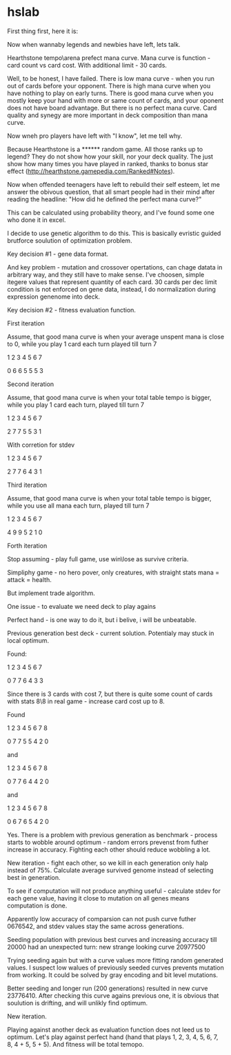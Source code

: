 # hslab
First thing first, here it is:

Now when wannaby legends and newbies have left, lets talk.

Hearthstone tempo\arena prefect mana curve.
Mana curve is function - card count vs card cost. 
With additional limit - 30 cards.

Well, to be honest, I have failed. There is low mana curve - when you run out of cards before your opponent. There is high mana curve when you have nothing to play on early turns. There is good mana curve when you mostly keep your hand with more or same count of cards, and your oponent does not have board advantage. But there is no perfect mana curve. Card quality and synegy are more important in deck composition than mana curve.

Now wneh pro players have left with "I know", let me tell why.

Because Hearthstone is a ****** random game. All those ranks up to legend? They do not show how your skill, nor your deck quality. The just show how many times you have played in ranked, thanks to bonus star effect (http://hearthstone.gamepedia.com/Ranked#Notes).

Now when offended teenagers have left to rebuild their self esteem, let me answer the obivous question, that all smart people had in their mind after reading the headline:
"How did he defined the perfect mana curve?"



This can be calculated using probability theory, and I've found some one who done it in excel.

I decide to use genetic algorithm to do this. This is basically evristic guided brutforce soulution of optimization problem.

Key decision #1 - gene data format.

And key problem - mutation and crossover opertations, can chage datata in arbitrary way, and they still have to make sense.
I've choosen, simple itegere values that represent quantity of each card.
30 cards per dec limit condition is not enforced on gene data, instead, I do normalization during expression genenome into deck.

Key decision #2 - fitness evaluation function.

First iteration

Assume, that good mana curve is when your average unspent mana is close to 0, while you play 1 card each turn played till turn 7


1 2 3 4 5 6 7

0 6 6 5 5 5 3

Second iteration

Assume, that good mana curve is when your total table tempo is bigger, while you play 1 card each turn, played till turn 7

1 2 3 4 5 6 7

2 7 7 5 5 3 1

With corretion for stdev

1 2 3 4 5 6 7

2 7 7 6 4 3 1

Third iteration

Assume, that good mana curve is when your total table tempo is bigger, while you use all mana each turn, played till turn 7

1 2 3 4 5 6 7

4 9 9 5 2 1 0

Forth iteration

Stop assuming - play full game, use win\lose as survive criteria. 

Simpliphy game - no hero pover, only creatures, with straight stats mana = attack = health.

But implement trade algorithm.

One issue - to evaluate we need deck to play agains

Perfect hand - is one way to do it, but i belive, i will be unbeatable.

Previous generation best deck - current solution. Potentialy may stuck in local optimum.

Found:

1 2 3 4 5 6 7

0 7 7 6 4 3 3

Since there is 3 cards with cost 7, but there is quite some count of cards with stats 8\8 in real game - increase card cost up to 8.

Found

1 2 3 4 5 6 7 8

0 7 7 5 5 4 2 0 

and

1 2 3 4 5 6 7 8

0 7 7 6 4 4 2 0 

and 

1 2 3 4 5 6 7 8

0 6 7 6 5 4 2 0

Yes. There is a problem with previous generation as benchmark - process starts to wobble around optimum - random errors prevenst from futher increase in accuracy. Fighting each other should reduce wobbling a lot.

New iteration - fight each other, so we kill in each generation only halp instead of 75%. Calculate average survived genome instead of selecting best in generation.

To see if computation will not produce anything useful - calculate stdev for each gene value, having it close to mutation on all genes means computation is done.

Apparently low accuracy of comparsion can not push curve futher 0676542, and stdev values stay the same across generations.

Seeding population with previous best curves and increasing accuracy till 20000 had an unexpected turn: new strange looking curve 20977500

Trying seeding again but with a curve values more fitting random generated values. 
I suspect low walues of previously seeded curves prevents mutation from working. It could be solved by gray encoding and bit level mutations.

Better seeding and longer run (200 generations) resulted in new curve 23776410. After checking this curve agains previous one, it is obvious that soulution is drifting, and will unlikly find optimum.

New iteration.

Playing against another deck as evaluation function does not leed us to optimum.
Let's play against perfect hand (hand that plays 1, 2, 3, 4, 5, 6, 7, 8, 4 + 5, 5 + 5).
And fitness will be total temopo.

